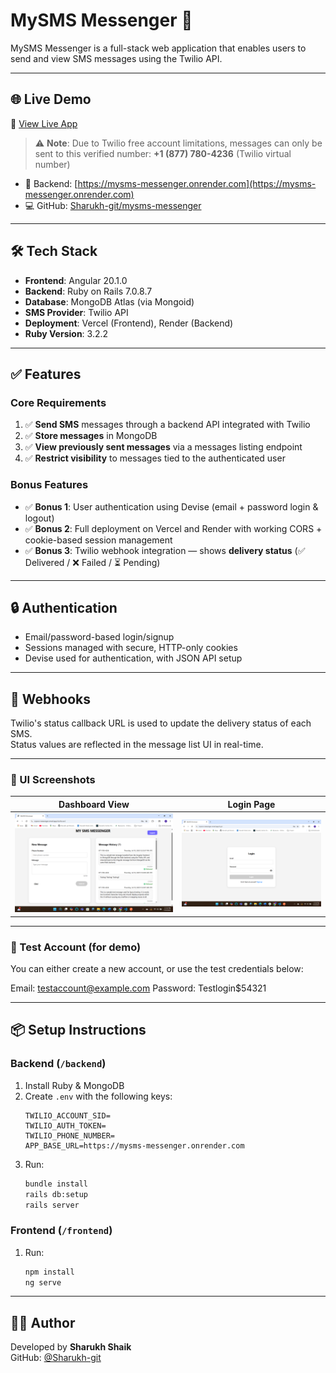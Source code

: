 # MySMS Messenger 📩

MySMS Messenger is a full-stack web application that enables users to send and view SMS messages using the Twilio API.

---

## 🌐 Live Demo

🔗 [View Live App](https://mysms-messenger.vercel.app) 

> ⚠️ **Note**: Due to Twilio free account limitations, messages can only be sent to this verified number: **+1 (877) 780-4236** (Twilio virtual number)

- 🔧 Backend: [https://mysms-messenger.onrender.com](https://mysms-messenger.onrender.com)  
- 💻 GitHub: [Sharukh-git/mysms-messenger](https://github.com/Sharukh-git/mysms-messenger)

---

## 🛠️ Tech Stack

- **Frontend**: Angular 20.1.0  
- **Backend**: Ruby on Rails 7.0.8.7  
- **Database**: MongoDB Atlas (via Mongoid)  
- **SMS Provider**: Twilio API  
- **Deployment**: Vercel (Frontend), Render (Backend)  
- **Ruby Version**: 3.2.2  

---

## ✅ Features

### Core Requirements
1. ✅ **Send SMS** messages through a backend API integrated with Twilio  
2. ✅ **Store messages** in MongoDB  
3. ✅ **View previously sent messages** via a messages listing endpoint  
4. ✅ **Restrict visibility** to messages tied to the authenticated user  

### Bonus Features
- ✅ **Bonus 1**: User authentication using Devise (email + password login & logout)
- ✅ **Bonus 2**: Full deployment on Vercel and Render with working CORS + cookie-based session management
- ✅ **Bonus 3**: Twilio webhook integration — shows **delivery status** (✅ Delivered / ❌ Failed / ⏳ Pending)

---

## 🔒 Authentication

- Email/password-based login/signup  
- Sessions managed with secure, HTTP-only cookies  
- Devise used for authentication, with JSON API setup

---

## 🔁 Webhooks

Twilio's status callback URL is used to update the delivery status of each SMS.  
Status values are reflected in the message list UI in real-time.

---

### 📸 UI Screenshots

| **Dashboard View** | **Login Page** |
|--------------------|----------------|
| ![Dashboard](./screenshots/dashboard.png) | ![Login](./screenshots/login.png) |

---

### 🧪 Test Account (for demo)

You can either create a new account, or use the test credentials below:

Email: testaccount@example.com
Password: Testlogin$54321

---

## 📦 Setup Instructions

### Backend (`/backend`)
1. Install Ruby & MongoDB
2. Create `.env` with the following keys:
    ```env
    TWILIO_ACCOUNT_SID=
    TWILIO_AUTH_TOKEN=
    TWILIO_PHONE_NUMBER=
    APP_BASE_URL=https://mysms-messenger.onrender.com
    ```
3. Run:
    ```bash
    bundle install
    rails db:setup
    rails server
    ```

### Frontend (`/frontend`)
1. Run:
    ```bash
    npm install
    ng serve
    ```

---

## 👨‍💻 Author

Developed by **Sharukh Shaik**  
GitHub: [@Sharukh-git](https://github.com/Sharukh-git)
